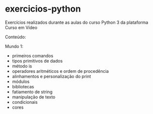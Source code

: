# exercicios-python
Exercícios realizados durante as aulas do curso Python 3 da plataforma Curso em Vídeo

Conteúdo:

Mundo 1: 
- primeiros comandos
- tipos primitivos de dados
- método is
- operadores aritméticos e ordem de procedência
- alinhamentos e personalização do print
- módulos
- bibliotecas
- fatiamento de string
- manipulação de texto
- condicionais
- cores

